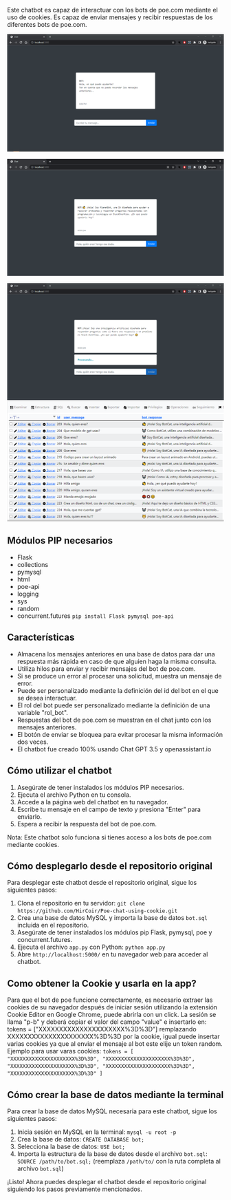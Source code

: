 Este chatbot es capaz de interactuar con los bots de poe.com mediante el uso de cookies. Es capaz de enviar mensajes y recibir respuestas de los diferentes bots de poe.com.


![Interfaz de usuario del chat](https://raw.githubusercontent.com/HirCoir/Poe-chat-using-cookie/main/web.PNG)

![Respuesta del chat](https://github.com/HirCoir/Poe-chat-using-cookie/blob/main/web-respuesta.PNG)

![Procesando mensaje del chat](https://github.com/HirCoir/Poe-chat-using-cookie/blob/main/web-procesando.PNG)
![Procesando mensaje del chat](https://github.com/HirCoir/Poe-chat-using-cookie/blob/main/datos.PNG)

## Módulos PIP necesarios

- Flask
- collections
- pymysql
- html
- poe-api
- logging
- sys
- random
- concurrent.futures
```pip install Flask pymysql poe-api```

## Características

- Almacena los mensajes anteriores en una base de datos para dar una respuesta más rápida en caso de que alguien haga la misma consulta.
- Utiliza hilos para enviar y recibir mensajes del bot de poe.com.
- Si se produce un error al procesar una solicitud, muestra un mensaje de error.
- Puede ser personalizado mediante la definición del id del bot en el que se desea interactuar.
- El rol del bot puede ser personalizado mediante la definición de una variable "rol_bot".
- Respuestas del bot de poe.com se muestran en el chat junto con los mensajes anteriores.
- El botón de enviar se bloquea para evitar procesar la misma información dos veces.
- El chatbot fue creado 100% usando Chat GPT 3.5 y openassistant.io

## Cómo utilizar el chatbot

1. Asegúrate de tener instalados los módulos PIP necesarios.
2. Ejecuta el archivo Python en tu consola.
3. Accede a la página web del chatbot en tu navegador.
4. Escribe tu mensaje en el campo de texto y presiona "Enter" para enviarlo.
5. Espera a recibir la respuesta del bot de poe.com.

Nota: Este chatbot solo funciona si tienes acceso a los bots de poe.com mediante cookies.

## Cómo desplegarlo desde el repositorio original

Para desplegar este chatbot desde el repositorio original, sigue los siguientes pasos:

1. Clona el repositorio en tu servidor: `git clone https://github.com/HirCoir/Poe-chat-using-cookie.git`
2. Crea una base de datos MySQL y importa la base de datos `bot.sql` incluida en el repositorio.
3. Asegúrate de tener instalados los módulos pip Flask, pymysql, poe y concurrent.futures.
4. Ejecuta el archivo `app.py` con Python: `python app.py`
5. Abre `http://localhost:5000/` en tu navegador web para acceder al chatbot.

## Como obtener la Cookie y usarla en la app?
Para que el bot de poe funcione correctamente, es necesario extraer las cookies de su navegador después de iniciar sesión utilizando la extensión Cookie Editor en Google Chrome, puede abrirla con un click. La sesión se llama "p-b" y deberá copiar el valor del campo "value" e insertarlo en:
tokens = ["XXXXXXXXXXXXXXXXXXXXX%3D%3D"]
remplazando XXXXXXXXXXXXXXXXXXXXX%3D%3D por la cookie, igual puede insertar varias cookies ya que al enviar el mensaje al bot este elije un token random.
Ejemplo para usar varas cookies:
`tokens = [
"XXXXXXXXXXXXXXXXXXXXX%3D%3D",
"XXXXXXXXXXXXXXXXXXXXX%3D%3D",
"XXXXXXXXXXXXXXXXXXXXX%3D%3D",
"XXXXXXXXXXXXXXXXXXXXX%3D%3D",
"XXXXXXXXXXXXXXXXXXXXX%3D%3D"
]`

## Cómo crear la base de datos mediante la terminal

Para crear la base de datos MySQL necesaria para este chatbot, sigue los siguientes pasos:

1. Inicia sesión en MySQL en la terminal: `mysql -u root -p`
2. Crea la base de datos: `CREATE DATABASE bot;`
3. Selecciona la base de datos: `USE bot;`
4. Importa la estructura de la base de datos desde el archivo `bot.sql`: `SOURCE /path/to/bot.sql;` (reemplaza `/path/to/` con la ruta completa al archivo `bot.sql`)

¡Listo! Ahora puedes desplegar el chatbot desde el repositorio original siguiendo los pasos previamente mencionados.
